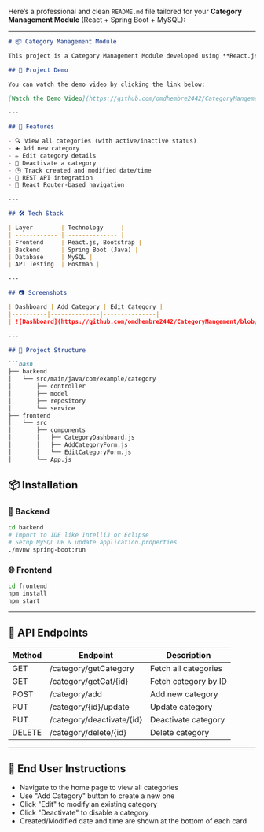 Here’s a professional and clean `README.md` file tailored for your **Category Management Module** (React + Spring Boot + MySQL):

---

```markdown
# 📦 Category Management Module

This project is a Category Management Module developed using **React.js** for the frontend and **Spring Boot** for the backend. It allows admins to manage product categories efficiently with full CRUD operations.

## 🎥 Project Demo

You can watch the demo video by clicking the link below:

[Watch the Demo Video](https://github.com/omdhembre2442/CategoryMangement/blob/03f8ef1ef2335db3f7356b63caf6f2cea27dcc32/frontend/public/assets/AddProduct.mp4)

---

## 🚀 Features

- 🔍 View all categories (with active/inactive status)
- ➕ Add new category
- ✏️ Edit category details
- 🚫 Deactivate a category
- 🕒 Track created and modified date/time
- 📁 REST API integration
- 🧭 React Router-based navigation

---

## 🛠️ Tech Stack

| Layer        | Technology     |
| ------------ | -------------- |
| Frontend     | React.js, Bootstrap |
| Backend      | Spring Boot (Java) |
| Database     | MySQL |
| API Testing  | Postman |

---

## 📷 Screenshots

| Dashboard | Add Category | Edit Category |
|----------|--------------|---------------|
| ![Dashboard](https://github.com/omdhembre2442/CategoryMangement/blob/9ac765d57fa37a29ab2b8f888b466b954fb7235b/frontend/public/assets/Dashboard.png) | ![Add](screenshots/add.png) | ![Edit](screenshots/edit.png) |

---

## 📂 Project Structure

```bash
├── backend
│   └── src/main/java/com/example/category
│       ├── controller
│       ├── model
│       ├── repository
│       └── service
├── frontend
│   └── src
│       ├── components
│       │   ├── CategoryDashboard.js
│       │   ├── AddCategoryForm.js
│       │   └── EditCategoryForm.js
│       └── App.js
```


## 📦 Installation

### 🔧 Backend

```bash
cd backend
# Import to IDE like IntelliJ or Eclipse
# Setup MySQL DB & update application.properties
./mvnw spring-boot:run
```

### 🌐 Frontend

```bash
cd frontend
npm install
npm start
```

---

## 🔗 API Endpoints

| Method | Endpoint                   | Description              |
|--------|----------------------------|--------------------------|
| GET    | /category/getCategory      | Fetch all categories     |
| GET    | /category/getCat/{id}      | Fetch category by ID     |
| POST   | /category/add              | Add new category         |
| PUT    | /category/{id}/update      | Update category          |
| PUT    | /category/deactivate/{id}  | Deactivate category      |
| DELETE | /category/delete/{id}      | Delete category          |

---

## 📄 End User Instructions

- Navigate to the home page to view all categories
- Use "Add Category" button to create a new one
- Click "Edit" to modify an existing category
- Click "Deactivate" to disable a category
- Created/Modified date and time are shown at the bottom of each card
